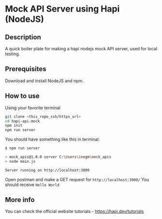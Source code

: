 # Mock API Server using Hapi (NodeJS)

## Description

A quick boiler plate for making a hapi nodejs mock API server, used for local testing.

## Prerequisites

Download and install NodeJS and npm.

## How to use

Using your favorite terminal

```bash
git clone <this_repo_ssh/https_url>
cd hapi-api-mock
npm init
npm run server
```

You should have something like this in terminal:

```bash
$ npm run server

> mock_apis@1.0.0 server C:\Users\inegm\mock_apis
> node main.js

Server running on http://localhost:3000
```

Open postman and make a GET request for `http://localhost:3000/`
You should receive `Hello World`

## More info

You can check the official website tutorials - https://hapi.dev/tutorials


